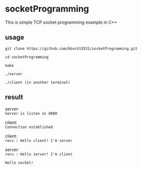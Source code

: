 # socketProgramming
This is simple TCP socket programming example in C++

## usage
```
git clone https://github.com/bbvch13531/socketProgramming.git

cd socketProgramming

make

./server

./client (in another terminal)
```

## result
server:  
`Server is listen in 8080`

client:  
`Connection established`

client:  
`recv : Hello client! I'm server`

server:  
`recv : Hello server! I'm client`

`Hello socket!`
